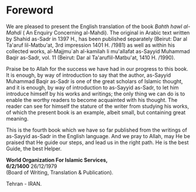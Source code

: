 Foreword
========

We are pleased to present the English translation of the book *Bahth
hawl al-Mahdi* ( An Enquiry Concerning al-Mahdi). The original in Arabic
text written by Shahid as-Sadr in 1397 H., has been published separately
(Beirut: Dar al Ta'aruf lil-Matbu'at, 3rd impression 1401 H. /1981) as
well as within his collected works, al-Majjmu\`ah al-kamilah li
mu'allafat as-Sayyid Muhammad Baqir as-Sadr, vol. 11 (Beirut: Dar al
Ta'aruflil-Matbu'at, 1410 H. /1990).

Praise be to Allah for the success we have had in our progress to this
book. It is enough, by way of introduction to say that the author,
as-Sayyid Muhammad Baqir as-Sadr is one of the great scholars of Islamic
thought, and it is enough, by way of introduction to as-Sayyid as-Sadr,
to let him introduce himself by his works and writings; the only thing
we can do is to enable the worthy readers to become acquainted with his
thought. The reader can see for himself the stature of the writer from
studying his works, of which the present book is an example, albeit
small, but containing great meaning.

This is the fourth book which we have so far published from the writings
of as-Sayyid as-Sadr in the English language. And we pray to Allah, may
He be praised that He guide our steps, and lead us in the right path. He
is the best Guide, the best Helper.

**World Organization For Islamic Services,**  
**6/2/1400** 26/12/1979  
 (Board of Writing, Translation & Publication).

Tehran - IRAN.


